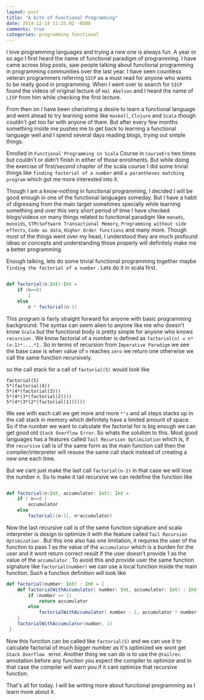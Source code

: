 ```yaml
---
layout: post
title: "A bite of Functional Programming"
date: 2014-12-14 11:25:02 -0500
comments: true
categories: programming functional
---
```


I love programming languages and trying a new one is always fun. A year or so ago I first heard the name of functional paradigm of programming. I have came across blog posts, saw people talking about functional programming in programming communities over the last year. I have seen countless veteran programmers referring ```SICP``` as a must read for anyone who wants to be really good in programming. When I went over to search for ```SICP``` found the videos of original lecture of ```Hal Abelson``` and I heard the name of ```LISP``` from him while checking the first lecture.

From then on I have been cherishing a desire to learn a functional language and went ahead to try learning some like ```Haskell```, ```Clojure``` and ```Scala``` though couldn't get too far with anyone of them. But after every few months something inside me pushes me to get back to learning a functional language well and I spend several days reading blogs, trying out simple things.

<!-- more -->

Enrolled in ```Functional Programming in Scala``` Course in ```CourseEra``` two times but couldn't or didn't finish in either of those enrolments. But while doing the exercise of first/second chapter of the scala course I did some trivial things like ```finding factorial of a number``` and ```a parantheses matching program``` which got me more interested into it.

Though I am a know-nothing in functional programming, I decided I will be good enough in one of the functional languages someday. But I have a habit of digressing from the main target sometimes specially while learning something and over this very short period of time I have checked blogs/videos on many things related to functional paradigm like ```monads```, ```monoids```,  ```STM(Software Transactional Memory```, ```Programming without side effects```, ```Code as data```, ```Higher Order functions``` and many more. Though most of the things went over my head, I understood they are much profound ideas or concepts and understanding those properly will definitely make me a better programming.

 Enough talking, lets do some trivial functional programming together maybe ```finding the factorial of a number``` . Lets do it in scala first.

``` scala factorial.scala

def factorial(n:Int):Int =
    if (n==0)
        1
    else
        n * factorial(n-1)

```

This program is fairly straight forward for anyone with basic programming background. The syntax can seem alien to anyone like me who doesn't know ```Scala``` but the functional body is pretty simple for anyone who knows ```recursion``` . We know factorial of a number is defined as ```factorial(n) = n*(n-1)*....*1``` . So in terms of recursion from ```Imperative Paradigm``` we see the base case is when value of ```n``` reaches ```zero``` we return one otherwise we call the same function recursively.

so the call stack for a call of ```factorial(5)``` would look like

```
factorial(5)
5*(factorial(4))
5*(4*(factorial(3)))
5*(4*(3*(factorial(2))))
5*(4*(3*(2*(factorial(1))))))

```

We see with each call we get more and more ```*'s``` and all steps stacks up in the call stack in memory which definitely have a limited amount of space. So if the number we want to calculate the factorial for is big enough we can get good old ```Stack Overflow Error```. So whats the solution to this. Most good languages has a features called ```Tail Recursion Optimization``` which is, if the  ```recursive``` call is of the same form as the main function call then the compiler/interpreter will resuse the same call stack instead of creating a new one each time.

But we cant just make the last call ```factorial(n-1)``` in that case we will lose the number n. So to make it tail recursive we can redefine the function like

``` scala factorial

def factorial(n:Int, accumulator: Int): Int =
    if ( n==0 )
        accumulator
    else
        factorial((n-1), n*accumulator)

```

Now the last recursive call is of the same function signature and scala interpreter is design to optimize it with the feature called ```Tail Recursion Optimization``` . But this one also has one limitation, it requires the user of the function to pass 1 as the value of the ```accumulator``` which is a burden for the user and it wont return correct result if the user doesn't provide 1 as the value of the ```accumulator``` . To avoid this and provide user the same function signature like ```factorial(number)``` we can use a local function inside the main function. Such a function definition will look like

``` scala factorial
def factorial(number: Int) : Int = {
    def factorialWithAccumulator( number: Int, accumulator: Int) : Int = {
        if (number == 1)
            return accumulator
        else
            factorialWithAccumulator( number - 1, accumulator * number)
    }
    factorialWithAccumulator(number, 1)
 }

```

Now this function can be called like  ```factorial(5)``` and we can use it to calculate factorial of much bigger number as it's optimized we wont get  ```Stack Overflow ``` error. Another thing we can do is to use the  ```@tailrec ``` annotation before any function you expect the compiler to optimize and in that case the compiler will warn you if it cant optimize that recursive function.

That's all for today. I will be writing more about functional programming as I learn more about it.
